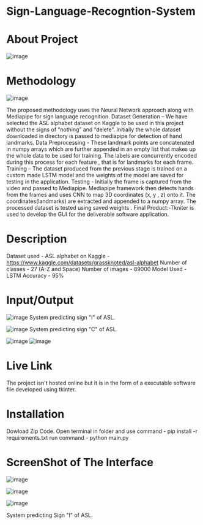 # Sign-Language-Recogntion-System

# About Project
![image](https://user-images.githubusercontent.com/21967832/208241394-fec2887e-a836-4916-98c6-2635bf6f24d2.png)


# Methodology
![image](https://user-images.githubusercontent.com/21967832/208241391-a36ec4e4-9e72-49ae-aba2-ae71be4dc7c4.png)

The proposed methodology uses the Neural Network approach along with Mediapipe for sign language recognition.
Dataset Generation – We have selected the ASL alphabet dataset on Kaggle to be used in this project without the signs of “nothing” and “delete”. Initially the whole dataset downloaded in directory is passed to mediapipe for detection of hand landmarks.
Data Preprocessing - These landmark points are concatenated in numpy arrays which are further appended in an empty list that makes up the whole data to be used for training. The labels are concurrently encoded during this process for each feature , that is for landmarks for each frame.
Training – The dataset produced from the previous stage is trained on a custom made LSTM model and the weights of the model are saved for testing in the application. 
Testing - Initially the frame is captured from the video and passed to Mediapipe. Mediapipe framework then detects hands from the frames and uses CNN to map 3D coordinates (x, y , z) onto it. The coordinates(landmarks) are extracted and appended to a numpy array. The processed dataset is tested using saved weights .
Final Product:-Tkniter is used to develop the GUI for the deliverable software application.


# Description
Dataset used - ASL alphabet on Kaggle - https://www.kaggle.com/datasets/grassknoted/asl-alphabet
Number of classes - 27 (A-Z and Space)
Number of images - 89000
Model Used - LSTM
Accuracy - 95%


# Input/Output

![image](https://user-images.githubusercontent.com/21967832/208241457-c417a943-fd49-4a9a-8b60-feda944741bf.png)
System predicting sign "I" of ASL.

![image](https://user-images.githubusercontent.com/21967832/208241438-d0aeef30-3268-4918-9b9c-7c68a5bc73ce.png)
System predicting sign "C" of ASL.


![image](https://user-images.githubusercontent.com/21967832/208241480-d878e452-147a-4bf0-8c2f-3257a14de5d3.png)
![image](https://user-images.githubusercontent.com/21967832/208241482-312b2d93-0ed9-4f69-a983-ecc8f9df6380.png)

# Live Link
The project isn't hosted online but it is in the form of a executable software file developed using tkinter.

# Installation

Dowload Zip Code.
Open terminal in folder and use command - pip install -r requirements.txt
run command - python main.py


# ScreenShot of The Interface
![image](https://user-images.githubusercontent.com/21967832/208241497-ea531730-8508-44aa-9604-24cdf87246fd.png)

![image](https://user-images.githubusercontent.com/21967832/208241502-0e5780b7-f05d-459f-ba63-4e6f521e7ff5.png)

![image](https://user-images.githubusercontent.com/21967832/208241508-0ca0ebe2-149b-4b57-bd52-387015c8304d.png)

System predicting Sign "I" of ASL.

